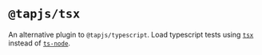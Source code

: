 # `@tapjs/tsx`

An alternative plugin to `@tapjs/typescript`. Load typescript
tests using [`tsx`](https://github.com/privatenumber/tsx) instead
of [`ts-node`](https://github.com/TypeStrong/ts-node).

